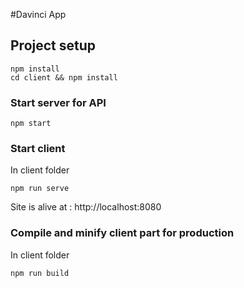 #Davinci App 

## Project setup
```
npm install
cd client && npm install
```

### Start server for API
```
npm start
```
### Start client
In client folder
```
npm run serve
```
Site is alive at : http://localhost:8080

### Compile and minify client part for production
In client folder
```
npm run build
```

